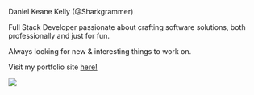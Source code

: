Daniel Keane Kelly (@Sharkgrammer)

Full Stack Developer passionate about crafting software solutions, both professionally and just for fun.
 
Always looking for new & interesting things to work on.

Visit my portfolio site <a href="https:///www.danielkeanekelly.com/">here!</a>

<img src="https://www.danielkeanekelly.com/Lightweight-GitHub-Stats/data.png" />

